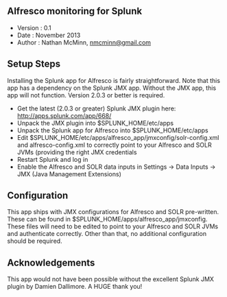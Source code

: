 ## Alfresco monitoring for Splunk

* Version : 0.1
* Date : November 2013
* Author : Nathan McMinn, nmcminn@gmail.com

## Setup Steps

Installing the Splunk app for Alfresco is fairly straightforward.  Note that this app has a dependency
on the Splunk JMX app.  Without the JMX app, this app will not function.  Version 2.0.3 or better is required.

* Get the latest (2.0.3 or greater) Splunk JMX plugin here: http://apps.splunk.com/app/668/
* Unpack the JMX plugin into $SPLUNK_HOME/etc/apps
* Unpack the Splunk app for Alfresco into $SPLUNK_HOME/etc/apps
* Edit $SPLUNK_HOME/etc/apps/alfresco_app/jmxconfig/solr-config.xml and alfresco-config.xml to correctly point to your Alfresco and SOLR JVMs (providing the right JMX credentials
* Restart Splunk and log in
* Enable the Alfresco and SOLR data inputs in Settings -> Data Inputs -> JMX (Java Management Extensions)

## Configuration

This app ships with JMX configurations for Alfresco and SOLR pre-written.  These can be found in $SPLUNK_HOME/apps/alfresco_app/jmxconfig.  These
files will need to be edited to point to your Alfresco and SOLR JVMs and authenticate correctly.  Other than that, no additional configuration should
be required.

## Acknowledgements

This app would not have been possible without the excellent Splunk JMX plugin by Damien Dallimore.  A HUGE thank you!